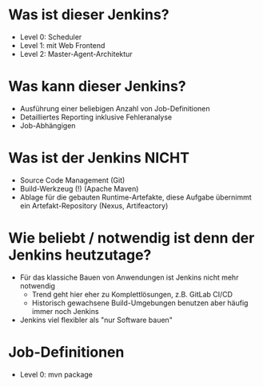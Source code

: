 # Was ist dieser Jenkins?

* Level 0: Scheduler
* Level 1: mit Web Frontend
* Level 2: Master-Agent-Architektur

# Was kann dieser Jenkins?

* Ausführung einer beliebigen Anzahl von Job-Definitionen
* Detailliertes Reporting inklusive Fehleranalyse
* Job-Abhängigen

# Was ist der Jenkins NICHT

* Source Code Management (Git)
* Build-Werkzeug (!) (Apache Maven)
* Ablage für die gebauten Runtime-Artefakte, diese Aufgabe übernimmt ein Artefakt-Repository (Nexus, Artifeactory) 

# Wie beliebt / notwendig ist denn der Jenkins heutzutage?

* Für das klassiche Bauen von Anwendungen ist Jenkins nicht mehr notwendig
  * Trend geht hier eher zu Komplettlösungen, z.B. GitLab CI/CD
  * Historisch gewachsene Build-Umgebungen benutzen aber häufig immer noch Jenkins
* Jenkins viel flexibler als "nur Software bauen"

# Job-Definitionen

* Level 0: mvn package

